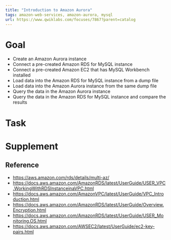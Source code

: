 ```yaml
---
title: "Introduction to Amazon Aurora"
tags: amazon-web-services, amazon-aurora, mysql
url: https://www.qwiklabs.com/focuses/7867?parent=catalog
---
```


# Goal
- Create an Amazon Aurora instance
- Connect a pre-created Amazon RDS for MySQL instance
- Connect a pre-created Amazon EC2 that has MySQL Workbench installed
- Load data into the Amazon RDS for MySQL instance from a dump file
- Load data into the Amazon Aurora instance from the same dump file
- Query the data in the Amazon Aurora instance
- Query the data in the Amazon RDS for MySQL instance and compare the results


# Task

# Supplement
## Reference
- https://aws.amazon.com/rds/details/multi-az/
- https://docs.aws.amazon.com/AmazonRDS/latest/UserGuide/USER_VPC.WorkingWithRDSInstanceinaVPC.html
- https://docs.aws.amazon.com/AmazonVPC/latest/UserGuide/VPC_Introduction.html
- https://docs.aws.amazon.com/AmazonRDS/latest/UserGuide/Overview.Encryption.html
- https://docs.aws.amazon.com/AmazonRDS/latest/UserGuide/USER_Monitoring.OS.html
- https://docs.aws.amazon.com/AWSEC2/latest/UserGuide/ec2-key-pairs.html

